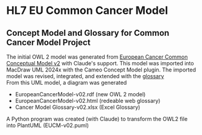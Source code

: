 # HL7 EU Common Cancer Model
## Concept Model and Glossary for Common Cancer Model Project

The initial OWL 2 model was generated from [European Cancer Common Conceptual Model v2](https://confluence.hl7.org/download/attachments/281282385/CancerLogicalModel_20250414_Rev.png?version=1&modificationDate=1744961792994&api=v2) with Claude's support. 
This model was imported into MacDraw UML 2024x with the Cameo Concept Model plugin. The imported model was revised, integrated, and extended with the [glossary](https://confluence.hl7.org/spaces/HEU/pages/281282385/Cancer+Common+Model+Project+Edition+1)  
From this UML model, a diagram was generated 

* EuropeanCancerModel-v02.rdf (new OWL 2 model)
* EuropeanCancerModel-v02.html (redeable web glossary)
* Cancer Model Glossary-v02.xlsx (Excel Glossary)

A Python program was created (with Claude) to transform the OWL2 file into PlantUML (EUCM-v02.puml)

